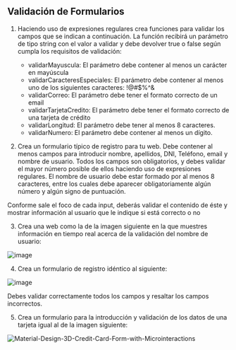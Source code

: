 Validación de Formularios
-------------------------

 1) Haciendo uso de expresiones regulares crea funciones para validar los campos que se indican a continuación. La función recibirá un parámetro de tipo string con el valor a validar y debe devolver true o false según cumpla los requisitos de validación:
     - validarMayuscula: El parámetro debe contener al menos un carácter en mayúscula
     - validarCaracteresEspeciales: El parámetro debe contener al menos uno de los siguientes caracteres: !@#$%^&
     - validarCorreo: El parámetro debe tener el formato correcto de un email
     - validarTarjetaCredito: El parámetro debe tener el formato correcto de una tarjeta de crédito
     - validarLongitud: El parámetro debe tener al menos 8 caracteres.
     - validarNumero: El parámetro debe contener al menos un dígito.
 
 
 2) Crea un formulario típico de registro para tu web. Debe contener al menos campos
para introducir nombre, apellidos, DNI, Teléfono, email y nombre de usuario.
Todos los campos son obligatorios, y debes validar el mayor número posible de
ellos haciendo uso de expresiones regulares. El nombre de usuario debe estar
formado por al menos 8 caracteres, entre los cuales debe aparecer
obligatoriamente algún número y algún signo de puntuación.

Conforme sale el foco de cada input, deberás validar el contenido de éste y
mostrar información al usuario que le indique si está correcto o no

3) Crea una web como la de la imagen siguiente en la que muestres información en tiempo real acerca de la validación del nombre de usuario:

![image](https://user-images.githubusercontent.com/8781623/197762683-379b5d10-c128-4636-b0a8-4a5d49ab163a.png)


4) Crea un formulario de registro idéntico al siguiente:

![image](https://user-images.githubusercontent.com/8781623/197763201-37dcfdf9-47df-44f1-af2c-d1eed7954f7b.png)

Debes validar correctamente todos los campos y resaltar los campos incorrectos.

5) Crea un formulario para la introducción y validación de los datos de una tarjeta igual al de la imagen siguiente:

![Material-Design-3D-Credit-Card-Form-with-Microinteractions](https://user-images.githubusercontent.com/8781623/197763981-1320efe1-f447-4f81-ad1e-56af61503ffc.gif)


